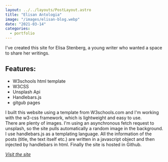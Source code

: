 ```yaml
---
layout: ../../layouts/PostLayout.astro
title: "Elisan Antologia"
image: "/images/elisan-blog.webp"
date: "2021-03-14"
categories:
  - portfolio
---
```

I've created this site for Elisa Stenberg, a young writer who wanted a space to share her writings.
 
## Features:
- W3schools html template
- W3CSS
- Unsplash Api
- Handlebars.js
- gitgub pages
 
I built this website using a template from W3schools.com and I'm working with the
w3-css framework, which is lightweight and easy to use. <br>
There are plenty of images.  I'm using an asynchronous fetch request to unsplash, so the site pulls automatically a random image in the background. <br>
I use handlebars.js as a templating language. All the information of the posts (title, the text itself etc.) are written in a javascript object and then injected by handlebars in html. Finally the site is hosted in Github.

*<ins>[Visit the site](https://panugr.github.io/elisa/)</ins>*
